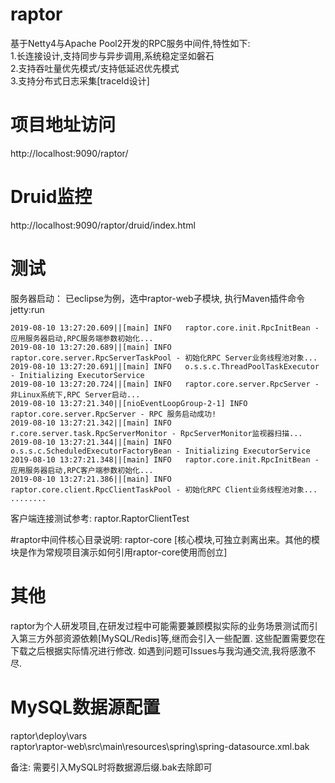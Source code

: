 # raptor
基于Netty4与Apache Pool2开发的RPC服务中间件,特性如下:<br>
1.长连接设计,支持同步与异步调用,系统稳定坚如磐石 <br>
2.支持吞吐量优先模式/支持低延迟优先模式 <br>
3.支持分布式日志采集[traceId设计]

# 项目地址访问
http://localhost:9090/raptor/

# Druid监控
http://localhost:9090/raptor/druid/index.html

# 测试
服务器启动： 已eclipse为例，选中raptor-web子模块, 执行Maven插件命令 jetty:run
```
2019-08-10 13:27:20.609||[main] INFO   raptor.core.init.RpcInitBean - 应用服务器启动,RPC服务端参数初始化...
2019-08-10 13:27:20.689||[main] INFO   raptor.core.server.RpcServerTaskPool - 初始化RPC Server业务线程池对象...
2019-08-10 13:27:20.691||[main] INFO   o.s.s.c.ThreadPoolTaskExecutor - Initializing ExecutorService
2019-08-10 13:27:20.724||[main] INFO   raptor.core.server.RpcServer - 非Linux系统下,RPC Server启动...
2019-08-10 13:27:21.340||[nioEventLoopGroup-2-1] INFO   raptor.core.server.RpcServer - RPC 服务启动成功!
2019-08-10 13:27:21.342||[main] INFO   r.core.server.task.RpcServerMonitor - RpcServerMonitor监视器扫描...
2019-08-10 13:27:21.344||[main] INFO   o.s.s.c.ScheduledExecutorFactoryBean - Initializing ExecutorService
2019-08-10 13:27:21.348||[main] INFO   raptor.core.init.RpcInitBean - 应用服务器启动,RPC客户端参数初始化...
2019-08-10 13:27:21.386||[main] INFO   raptor.core.client.RpcClientTaskPool - 初始化RPC Client业务线程池对象...
........
```
客户端连接测试参考: raptor.RaptorClientTest

#raptor中间件核心目录说明:
raptor-core [核心模块,可独立剥离出来。其他的模块是作为常规项目演示如何引用raptor-core使用而创立]

# 其他
raptor为个人研发项目,在研发过程中可能需要兼顾模拟实际的业务场景测试而引入第三方外部资源依赖[MySQL/Redis]等,继而会引入一些配置.
这些配置需要您在下载之后根据实际情况进行修改. 如遇到问题可Issues与我沟通交流,我将感激不尽.

# MySQL数据源配置
raptor\deploy\vars <br>
raptor\raptor-web\src\main\resources\spring\spring-datasource.xml.bak

备注: 需要引入MySQL时将数据源后缀.bak去除即可

